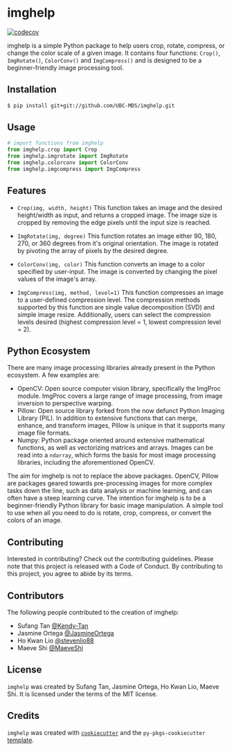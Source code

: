 # imghelp

<!-- badges: start -->
[![codecov](https://codecov.io/gh/UBC-MDS/imghelp/branch/main/graph/badge.svg?token=gpjfx52Pvw)](https://codecov.io/gh/UBC-MDS/imghelp)

imghelp is a simple Python package to help users crop, rotate, compress, or change the color scale of a given image. It contains four functions: `Crop()`, `ImgRotate()`, `ColorConv()` and `ImgCompress()` and is designed to be a beginner-friendly image processing tool. 
<!-- badges: end -->

## Installation

```bash
$ pip install git+git://github.com/UBC-MDS/imghelp.git
```

## Usage

```python
# import functions from imghelp 
from imghelp.crop import Crop
from imghelp.imgrotate import ImgRotate
from imghelp.colorconv import ColorConv
from imghelp.imgcompress import ImgCompress
```


## Features

- `Crop(img, width, height)` This function takes an image and the desired height/width as input, and returns a cropped image. The image size is cropped by removing the edge pixels until the input size is reached. 

- `ImgRotate(img, degree)` This function rotates an image either 90, 180, 270, or 360 degrees from it's original orientation. The image is rotated by pivoting the array of pixels by the desired degree. 

- `ColorConv(img, color)` This function converts an image to a color specified by user-input. The image is converted by changing the pixel values of the image's array. 

- `ImgCompress(img, method, level=1)` This function compresses an image to a user-defined compression level. The compression methods supported by this function are single value decomposition (SVD) and simple image resize. Additionally, users can select the compression levels desired (highest compression level = 1,  lowest compression level = 2).

## Python Ecosystem

There are many image processing libraries already present in the Python ecosystem. A few examples are:
- OpenCV: Open source computer vision library, specifically the ImgProc module. ImgProc covers a large range of image processing, from image inversion to perspective warping. 
- Pillow: Open source library forked from the now defunct Python Imaging Library (PIL). In addition to extensive functions that can merge, enhance, and transform images, Pillow is unique in that it supports many image file formats.
- Numpy: Python package oriented around extensive mathematical functions, as well as vectorizing matrices and arrays. Images can be read into a `ndarray`, which forms the basis for most image processing libraries, including the aforementioned OpenCV. 

The aim for imghelp is not to replace the above packages. OpenCV, Pillow are packages geared towards pre-processing images for more complex tasks down the line, such as data analysis or machine learning, and can often have a steep learning curve. The intention for imghelp is to be a beginner-friendly Python library for basic image manipulation. A simple tool to use when all you need to do is rotate, crop, compress, or convert the colors of an image.   


## Contributing

Interested in contributing? Check out the contributing guidelines. Please note that this project is released with a Code of Conduct. By contributing to this project, you agree to abide by its terms.

## Contributors

The following people contributed to the creation of imghelp:
- Sufang Tan [@Kendy-Tan](https://github.com/Kendy-Tan)
- Jasmine Ortega [@JasmineOrtega](https://github.com/jasmineortega)
- Ho Kwan Lio [@stevenlio88](https://github.com/stevenlio88)
- Maeve Shi [@MaeveShi](https://github.com/MaeveShi)

## License

`imghelp` was created by Sufang Tan, Jasmine Ortega, Ho Kwan Lio, Maeve Shi. It is licensed under the terms of the MIT license.

## Credits

`imghelp` was created with [`cookiecutter`](https://cookiecutter.readthedocs.io/en/latest/) and the `py-pkgs-cookiecutter` [template](https://github.com/py-pkgs/py-pkgs-cookiecutter).
